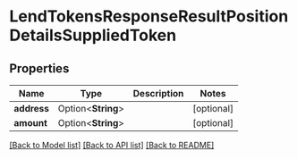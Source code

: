 # LendTokensResponseResultPositionDetailsSuppliedToken

## Properties

Name | Type | Description | Notes
------------ | ------------- | ------------- | -------------
**address** | Option<**String**> |  | [optional]
**amount** | Option<**String**> |  | [optional]

[[Back to Model list]](../README.md#documentation-for-models) [[Back to API list]](../README.md#documentation-for-api-endpoints) [[Back to README]](../README.md)


